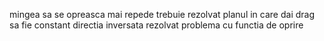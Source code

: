mingea sa se opreasca mai repede
trebuie rezolvat planul in care dai drag sa fie constant
directia inversata
rezolvat problema cu functia de oprire
